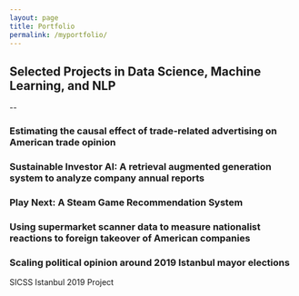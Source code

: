 ```yaml
---
layout: page
title: Portfolio
permalink: /myportfolio/
---
```


## Selected Projects in Data Science, Machine Learning, and NLP 
--

### Estimating the causal effect of trade-related advertising on American trade opinion


### Sustainable Investor AI: A retrieval augmented generation system to analyze company annual reports 

### Play Next: A Steam Game Recommendation System 

### Using supermarket scanner data to measure nationalist reactions to foreign takeover of American companies 

### Scaling political opinion around 2019 Istanbul mayor elections 

SICSS Istanbul 2019 Project 


